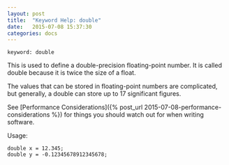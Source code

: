 ```yaml
---
layout: post
title:  "Keyword Help: double"
date:   2015-07-08 15:37:30
categories: docs
---
```


	keyword: double

This is used to define a double-precision floating-point number. It is called double because it is twice the size of a float.

The values that can be stored in floating-point numbers are complicated, but generally, a double can store up to 17 significant figures.

See [Performance Considerations]({% post_url 2015-07-08-performance-considerations %}) for things you should watch out for when writing software.

Usage:

	double x = 12.345;
	double y = -0.12345678912345678;
